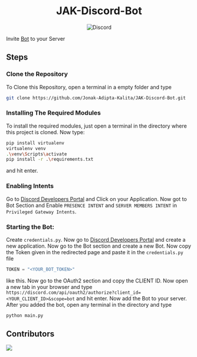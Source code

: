 <div align='center'>

# JAK-Discord-Bot
![Discord](https://img.shields.io/discord/752800104112717826?style=for-the-badge)

</div>

Invite [Bot](https://discord.com/oauth2/authorize?client_id=756402881913028689&scope=bot) to your Server

## Steps

### Clone the Repository
To Clone this Repository, open a terminal in a empty folder and type 
```bash
git clone https://github.com/Jonak-Adipta-Kalita/JAK-Discord-Bot.git
```

### Installing The Required Modules
To install the required modules, just open a terminal in the directory where this project is cloned. Now type: 
```bash
pip install virtualenv
virtualenv venv
.\venv\Scripts\activate
pip install -r .\requirements.txt
``` 
and hit enter.

### Enabling Intents
Go to [Discord Developers Portal](https://discord.com/developers/applications) and Click on your Application. Now got to Bot 
Section and Enable `PRESENCE INTENT` and `SERVER MEMBERS INTENT` in `Privileged Gateway Intents`.

### Starting the Bot:
Create `credentials.py`. Now go to [Discord Developers Portal](https://discord.com/developers/applications) and create a new application. Now go to the Bot 
section and create a new Bot. Now copy the Token given in the redirected page and paste it in 
the `credentials.py` file 
```python
TOKEN = "<YOUR_BOT_TOKEN>"
```
like this. Now go to the OAuth2 section and copy the CLIENT ID. Now open a new tab 
in your browser and type `https://discord.com/api/oauth2/authorize?client_id=<YOUR_CLIENT_ID>&scope=bot` 
and hit enter. Now add the Bot to your server. After you added the bot, open any terminal in the 
directory and type 
```bash
python main.py
```

## Contributors
<a href = "https://github.com/Jonak-Adipta-Kalita/JAK-Discord-Bot/graphs/contributors">
	<img src = "https://contrib.rocks/image?repo=Jonak-Adipta-Kalita/JAK-Discord-Bot"/>
</a>
